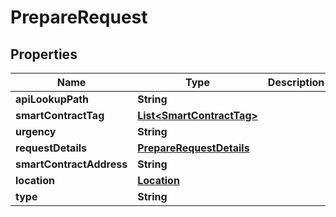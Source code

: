 

# PrepareRequest


## Properties

Name | Type | Description | Notes
------------ | ------------- | ------------- | -------------
**apiLookupPath** | **String** |  |  [optional]
**smartContractTag** | [**List&lt;SmartContractTag&gt;**](SmartContractTag.md) |  |  [optional]
**urgency** | **String** |  |  [optional]
**requestDetails** | [**PrepareRequestDetails**](PrepareRequestDetails.md) |  |  [optional]
**smartContractAddress** | **String** |  |  [optional]
**location** | [**Location**](Location.md) |  |  [optional]
**type** | **String** |  |  [optional]



